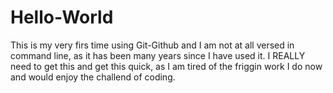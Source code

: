 # Hello-World

This is my very firs time using Git-Github and I am not at all versed in command line, as it has been many years since I have used it. I REALLY need to get this and get this quick, as I am tired of the friggin work I do now and would enjoy the challend of coding. 
